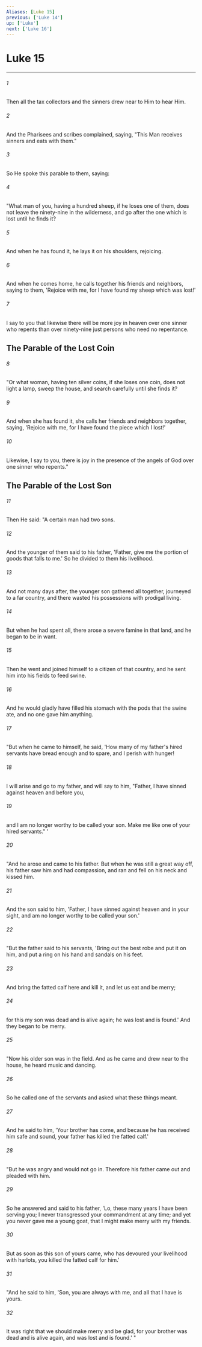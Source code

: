 ```yaml
---
Aliases: [Luke 15]
previous: ['Luke 14']
up: ['Luke']
next: ['Luke 16']
---
```

# Luke 15

***


###### 1 
Then all the tax collectors and the sinners drew near to Him to hear Him. 

###### 2 
And the Pharisees and scribes complained, saying, "This Man receives sinners and eats with them." 

###### 3 
So He spoke this parable to them, saying: 

###### 4 
"What man of you, having a hundred sheep, if he loses one of them, does not leave the ninety-nine in the wilderness, and go after the one which is lost until he finds it? 

###### 5 
And when he has found it, he lays it on his shoulders, rejoicing. 

###### 6 
And when he comes home, he calls together his friends and neighbors, saying to them, 'Rejoice with me, for I have found my sheep which was lost!' 

###### 7 
I say to you that likewise there will be more joy in heaven over one sinner who repents than over ninety-nine just persons who need no repentance.

## The Parable of the Lost Coin 

###### 8 
"Or what woman, having ten silver coins, if she loses one coin, does not light a lamp, sweep the house, and search carefully until she finds it? 

###### 9 
And when she has found it, she calls her friends and neighbors together, saying, 'Rejoice with me, for I have found the piece which I lost!' 

###### 10 
Likewise, I say to you, there is joy in the presence of the angels of God over one sinner who repents." 

## The Parable of the Lost Son 

###### 11 
Then He said: "A certain man had two sons. 

###### 12 
And the younger of them said to his father, 'Father, give me the portion of goods that falls to me.' So he divided to them his livelihood. 

###### 13 
And not many days after, the younger son gathered all together, journeyed to a far country, and there wasted his possessions with prodigal living. 

###### 14 
But when he had spent all, there arose a severe famine in that land, and he began to be in want. 

###### 15 
Then he went and joined himself to a citizen of that country, and he sent him into his fields to feed swine. 

###### 16 
And he would gladly have filled his stomach with the pods that the swine ate, and no one gave him anything. 

###### 17 
"But when he came to himself, he said, 'How many of my father's hired servants have bread enough and to spare, and I perish with hunger! 

###### 18 
I will arise and go to my father, and will say to him, "Father, I have sinned against heaven and before you, 

###### 19 
and I am no longer worthy to be called your son. Make me like one of your hired servants." ' 

###### 20 
"And he arose and came to his father. But when he was still a great way off, his father saw him and had compassion, and ran and fell on his neck and kissed him. 

###### 21 
And the son said to him, 'Father, I have sinned against heaven and in your sight, and am no longer worthy to be called your son.' 

###### 22 
"But the father said to his servants, 'Bring out the best robe and put it on him, and put a ring on his hand and sandals on his feet. 

###### 23 
And bring the fatted calf here and kill it, and let us eat and be merry; 

###### 24 
for this my son was dead and is alive again; he was lost and is found.' And they began to be merry. 

###### 25 
"Now his older son was in the field. And as he came and drew near to the house, he heard music and dancing. 

###### 26 
So he called one of the servants and asked what these things meant. 

###### 27 
And he said to him, 'Your brother has come, and because he has received him safe and sound, your father has killed the fatted calf.' 

###### 28 
"But he was angry and would not go in. Therefore his father came out and pleaded with him. 

###### 29 
So he answered and said to his father, 'Lo, these many years I have been serving you; I never transgressed your commandment at any time; and yet you never gave me a young goat, that I might make merry with my friends. 

###### 30 
But as soon as this son of yours came, who has devoured your livelihood with harlots, you killed the fatted calf for him.' 

###### 31 
"And he said to him, 'Son, you are always with me, and all that I have is yours. 

###### 32 
It was right that we should make merry and be glad, for your brother was dead and is alive again, and was lost and is found.' "
